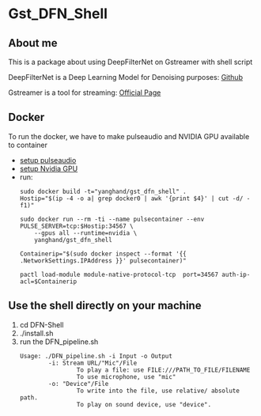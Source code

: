 # Gst_DFN_Shell
## About me
This is a package about using DeepFilterNet on Gstreamer with shell script

DeepFilterNet is a Deep Learning Model for Denoising purposes: [Github](https://github.com/Rikorose/DeepFilterNet/tree/main)

Gstreamer is a tool for streaming: [Official Page](https://gstreamer.freedesktop.org/documentation/?gi-language=c)
## Docker
To run the docker, we have to make pulseaudio and NVIDIA GPU available to container
- [setup pulseaudio]((https://github.com/mviereck/x11docker/wiki/Container-sound:-ALSA-or-Pulseaudio))
- [setup Nvidia GPU](https://docs.nvidia.com/datacenter/cloud-native/container-toolkit/latest/install-guide.html)
- run:
    ```
    sudo docker build -t="yanghand/gst_dfn_shell" .
    Hostip="$(ip -4 -o a| grep docker0 | awk '{print $4}' | cut -d/ -f1)"

    sudo docker run --rm -ti --name pulsecontainer --env PULSE_SERVER=tcp:$Hostip:34567 \
        --gpus all --runtime=nvidia \
        yanghand/gst_dfn_shell

    Containerip="$(sudo docker inspect --format '{{ .NetworkSettings.IPAddress }}' pulsecontainer)"

    pactl load-module module-native-protocol-tcp  port=34567 auth-ip-acl=$Containerip
    ```
## Use the shell directly on your machine
1. cd DFN-Shell
2. ./install.sh
3. run the DFN_pipeline.sh
    ```
    Usage: ./DFN_pipeline.sh -i Input -o Output
            -i: Stream URL/"Mic"/File
                    To play a file: use FILE:///PATH_TO_FILE/FILENAME
                    To use microphone, use "mic"
            -o: "Device"/File
                    To write into the file, use relative/ absolute path.
                    To play on sound device, use "device".
    ```

